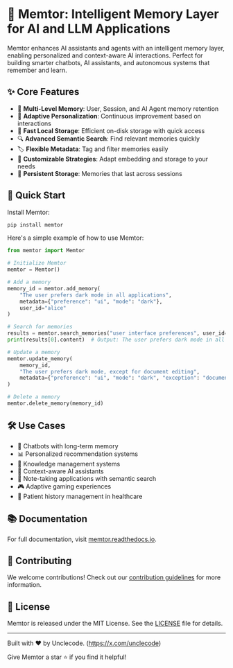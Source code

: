 <!-- <p align="center">
  <img src="docs/images/memtor-logo.png" width="400px" alt="Memtor - Intelligent Memory Layer for AI and LLM Applications">
  <p align="center">
    <a href="https://memtor.readthedocs.io">Documentation</a>
    ·
    <a href="https://github.com/unclecode/memtor/issues">Report Bug</a>
    ·
    <a href="https://github.com/unclecode/memtor/issues">Request Feature</a>
  </p>
</p>

<p align="center">
  <a href="https://pypi.org/project/memtor/">
    <img src="https://badge.fury.io/py/memtor.svg" alt="PyPI version">
  </a>
  <a href="https://pepy.tech/project/memtor">
    <img src="https://pepy.tech/badge/memtor/month" alt="Downloads">
  </a>
  <a href="https://github.com/unclecode/memtor/blob/main/LICENSE">
    <img src="https://img.shields.io/github/license/unclecode/memtor.svg" alt="License">
  </a>
  <a href="https://github.com/unclecode/memtor/stargazers">
    <img src="https://img.shields.io/github/stars/unclecode/memtor.svg" alt="Stars">
  </a>
</p> -->

# 🧠 Memtor: Intelligent Memory Layer for AI and LLM Applications

Memtor enhances AI assistants and agents with an intelligent memory layer, enabling personalized and context-aware AI interactions. Perfect for building smarter chatbots, AI assistants, and autonomous systems that remember and learn.

## ✨ Core Features

- 🔀 **Multi-Level Memory**: User, Session, and AI Agent memory retention
- 🎯 **Adaptive Personalization**: Continuous improvement based on interactions
- 🚀 **Fast Local Storage**: Efficient on-disk storage with quick access
- 🔍 **Advanced Semantic Search**: Find relevant memories quickly
- 🏷️ **Flexible Metadata**: Tag and filter memories easily
- 🔧 **Customizable Strategies**: Adapt embedding and storage to your needs
- 💾 **Persistent Storage**: Memories that last across sessions

## 🚀 Quick Start

Install Memtor:

```bash
pip install memtor
```

Here's a simple example of how to use Memtor:

```python
from memtor import Memtor

# Initialize Memtor
memtor = Memtor()

# Add a memory
memory_id = memtor.add_memory(
    "The user prefers dark mode in all applications",
    metadata={"preference": "ui", "mode": "dark"},
    user_id="alice"
)

# Search for memories
results = memtor.search_memories("user interface preferences", user_id="alice")
print(results[0].content)  # Output: The user prefers dark mode in all applications

# Update a memory
memtor.update_memory(
    memory_id,
    "The user prefers dark mode, except for document editing",
    metadata={"preference": "ui", "mode": "dark", "exception": "document_editing"}
)

# Delete a memory
memtor.delete_memory(memory_id)
```

## 🛠️ Use Cases

- 🤖 Chatbots with long-term memory
- 📊 Personalized recommendation systems
- 🧠 Knowledge management systems
- 🎯 Context-aware AI assistants
- 📝 Note-taking applications with semantic search
- 🎮 Adaptive gaming experiences
- 🏥 Patient history management in healthcare

## 📚 Documentation

For full documentation, visit [memtor.readthedocs.io](https://memtor.readthedocs.io).

## 🤝 Contributing

We welcome contributions! Check out our [contribution guidelines](CONTRIBUTING.md) for more information.

## 📄 License

Memtor is released under the MIT License. See the [LICENSE](LICENSE) file for details.

---

Built with ❤️ by Unclecode. (https://x.com/unclecode)

Give Memtor a star ⭐ if you find it helpful!
